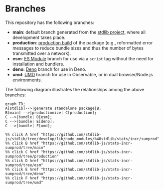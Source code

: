 <!--

@license Apache-2.0

Copyright (c) 2022 The Stdlib Authors.

Licensed under the Apache License, Version 2.0 (the "License");
you may not use this file except in compliance with the License.
You may obtain a copy of the License at

    http://www.apache.org/licenses/LICENSE-2.0

Unless required by applicable law or agreed to in writing, software
distributed under the License is distributed on an "AS IS" BASIS,
WITHOUT WARRANTIES OR CONDITIONS OF ANY KIND, either express or implied.
See the License for the specific language governing permissions and
limitations under the License.

-->

# Branches

This repository has the following branches:

-   **main**: default branch generated from the [stdlib project][stdlib-url], where all development takes place.
-   **production**: [production build][production-url] of the package (e.g., reformatted error messages to reduce bundle sizes and thus the number of bytes transmitted over a network).
-   **esm**: [ES Module][esm-url] branch for use via a `script` tag without the need for installation and bundlers.
-   **deno**: [Deno][deno-url] branch for use in Deno.
-   **umd**: [UMD][umd-url] branch for use in Observable, or in dual browser/Node.js environments.

The following diagram illustrates the relationships among the above branches:

```mermaid
graph TD;
A[stdlib]-->|generate standalone package|B;
B[main] -->|productionize| C[production];
C -->|bundle| D[esm];
C -->|bundle| E[deno];
C -->|bundle| F[umd];

%% click A href "https://github.com/stdlib-js/stdlib/tree/develop/lib/node_modules/%40stdlib/stats/incr/sumprod"
%% click B href "https://github.com/stdlib-js/stats-incr-sumprod/tree/main"
%% click C href "https://github.com/stdlib-js/stats-incr-sumprod/tree/production"
%% click D href "https://github.com/stdlib-js/stats-incr-sumprod/tree/esm"
%% click E href "https://github.com/stdlib-js/stats-incr-sumprod/tree/deno"
%% click F href "https://github.com/stdlib-js/stats-incr-sumprod/tree/umd"
```

[stdlib-url]: https://github.com/stdlib-js/stdlib/tree/develop/lib/node_modules/%40stdlib/stats/incr/sumprod
[production-url]: https://github.com/stdlib-js/stats-incr-sumprod/tree/production
[deno-url]: https://github.com/stdlib-js/stats-incr-sumprod/tree/deno
[umd-url]: https://github.com/stdlib-js/stats-incr-sumprod/tree/umd
[esm-url]: https://github.com/stdlib-js/stats-incr-sumprod/tree/esm